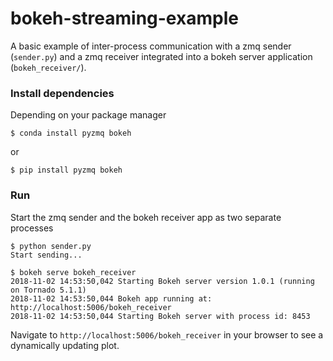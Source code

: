 # bokeh-streaming-example
A basic example of inter-process communication with a zmq sender (`sender.py`) and a zmq receiver integrated into a bokeh server application (`bokeh_receiver/`).

### Install dependencies
Depending on your package manager
```
$ conda install pyzmq bokeh
```
or
```
$ pip install pyzmq bokeh
```

### Run
Start the zmq sender and the bokeh receiver app as two separate processes
```
$ python sender.py
Start sending...
```

```
$ bokeh serve bokeh_receiver
2018-11-02 14:53:50,042 Starting Bokeh server version 1.0.1 (running on Tornado 5.1.1)
2018-11-02 14:53:50,044 Bokeh app running at: http://localhost:5006/bokeh_receiver
2018-11-02 14:53:50,044 Starting Bokeh server with process id: 8453
```
Navigate to `http://localhost:5006/bokeh_receiver` in your browser to see a dynamically updating plot.

